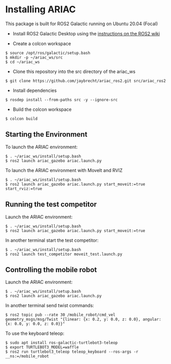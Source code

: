 # Installing ARIAC

This package is built for ROS2 Galactic running on Ubuntu 20.04 (Focal)

- Install ROS2 Galactic Desktop using the [instructions on the ROS2 wiki](https://docs.ros.org/en/galactic/Installation/Ubuntu-Install-Debians.html#)

- Create a colcon workspace 

```
$ source /opt/ros/galactic/setup.bash
$ mkdir -p ~/ariac_ws/src
$ cd ~/ariac_ws
```

- Clone this repository into the src directory of the ariac_ws

```
$ git clone https://github.com/jaybrecht/ariac_ros2.git src/ariac_ros2
```

- Install dependencies

```
$ rosdep install --from-paths src -y --ignore-src
```

- Build the colcon workspace

```
$ colcon build
```

## Starting the Environment

To launch the ARIAC environment:

```
$ . ~/ariac_ws/install/setup.bash
$ ros2 launch ariac_gazebo ariac.launch.py
```

To launch the ARIAC environment with MoveIt and RVIZ

```
$ . ~/ariac_ws/install/setup.bash
$ ros2 launch ariac_gazebo ariac.launch.py start_moveit:=true start_rviz:=true
```
## Running the test competitor

Launch the ARIAC environment:

```
$ . ~/ariac_ws/install/setup.bash
$ ros2 launch ariac_gazebo ariac.launch.py start_moveit:=true
```

In another terminal start the test competitor:

```
$ . ~/ariac_ws/install/setup.bash
$ ros2 launch test_competitor moveit_test.launch.py
```

## Controlling the mobile robot

Launch the ARIAC environment:

```
$ . ~/ariac_ws/install/setup.bash
$ ros2 launch ariac_gazebo ariac.launch.py
```

In another terminal send twist commands:

```
$ ros2 topic pub --rate 30 /mobile_robot/cmd_vel geometry_msgs/msg/Twist "{linear: {x: 0.2, y: 0.0, z: 0.0}, angular: {x: 0.0, y: 0.0, z: 0.0}}"
```

To use the keyboard teleop:

```
$ sudo apt install ros-galactic-turtlebot3-teleop
$ export TURTLEBOT3_MODEL=waffle
$ ros2 run turtlebot3_teleop teleop_keyboard --ros-args -r __ns:=/mobile_robot
```